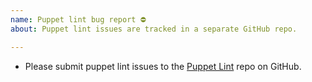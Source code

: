 ```yaml
---
name: Puppet lint bug report ⛔️
about: Puppet lint issues are tracked in a separate GitHub repo.

---
```


* Please submit puppet lint issues to the [Puppet Lint](https://github.com/puppetlabs/puppet-lint) repo on GitHub.
